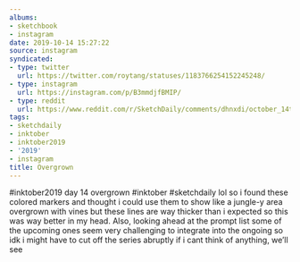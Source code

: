 ```yaml
---
albums:
- sketchbook
- instagram
date: 2019-10-14 15:27:22
source: instagram
syndicated:
- type: twitter
  url: https://twitter.com/roytang/statuses/1183766254152245248/
- type: instagram
  url: https://instagram.com/p/B3mmdjfBMIP/
- type: reddit
  url: https://www.reddit.com/r/SketchDaily/comments/dhnxdi/october_14th_thanksgiving/f3t3zyl/
tags:
- sketchdaily
- inktober
- inktober2019
- '2019'
- instagram
title: Overgrown
---
```


#inktober2019 day 14 overgrown #inktober #sketchdaily lol so i found these colored markers and thought i could use them to show like a jungle-y area overgrown with vines but these lines are way thicker than i expected so this was way better in my head. Also, looking ahead at the prompt list some of the upcoming ones seem very challenging to integrate into the ongoing so idk i might have to cut off the series abruptly if i cant think of anything, we’ll see